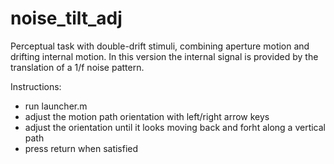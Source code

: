 # noise_tilt_adj
Perceptual task with double-drift stimuli, combining aperture motion and drifting internal motion.
In this version the internal signal is provided by the translation of a 1/f noise pattern.

Instructions:
- run launcher.m
- adjust the motion path orientation with left/right arrow keys
- adjust the orientation until it looks moving back and forht along a vertical path
- press return when satisfied
